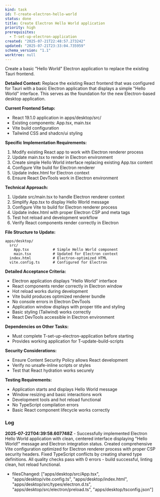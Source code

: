 ```yaml
---
kind: task
id: T-create-electron-hello-world
status: done
title: Create Electron Hello World application
priority: high
prerequisites:
  - T-set-up-electron-application
created: "2025-07-21T22:48:57.273242"
updated: "2025-07-21T23:33:04.735959"
schema_version: "1.1"
worktree: null
---
```


Create a basic "Hello World" Electron application to replace the existing Tauri frontend.

**Detailed Context:**
Replace the existing React frontend that was configured for Tauri with a basic Electron application that displays a simple "Hello World" interface. This serves as the foundation for the new Electron-based desktop application.

**Current Frontend Setup:**

- React 19.1.0 application in apps/desktop/src/
- Existing components: App.tsx, main.tsx
- Vite build configuration
- Tailwind CSS and shadcn/ui styling

**Specific Implementation Requirements:**

1. Modify existing React app to work with Electron renderer process
2. Update main.tsx to render in Electron environment
3. Create simple Hello World interface replacing existing App.tsx content
4. Configure Vite build for Electron renderer
5. Update index.html for Electron context
6. Ensure React DevTools work in Electron environment

**Technical Approach:**

1. Update src/main.tsx to handle Electron renderer context
2. Simplify App.tsx to display Hello World message
3. Configure Vite to build for Electron renderer process
4. Update index.html with proper Electron CSP and meta tags
5. Test hot reload and development workflow
6. Verify React components render correctly in Electron

**File Structure to Update:**

```
apps/desktop/
  src/
    App.tsx           # Simple Hello World component
    main.tsx          # Updated for Electron context
  index.html          # Electron-optimized HTML
  vite.config.ts      # Configured for Electron
```

**Detailed Acceptance Criteria:**

- Electron application displays "Hello World" interface
- React components render correctly in Electron window
- Hot reload works during development
- Vite build produces optimized renderer bundle
- No console errors in Electron DevTools
- Application window displays with proper title and styling
- Basic styling (Tailwind) works correctly
- React DevTools accessible in Electron environment

**Dependencies on Other Tasks:**

- Must complete T-set-up-electron-application before starting
- Provides working application for T-update-build-scripts

**Security Considerations:**

- Ensure Content Security Policy allows React development
- Verify no unsafe-inline scripts or styles
- Test that React hydration works securely

**Testing Requirements:**

- Application starts and displays Hello World message
- Window resizing and basic interactions work
- Development tools and hot reload functional
- No TypeScript compilation errors
- Basic React component lifecycle works correctly

### Log

**2025-07-22T04:39:58.607748Z** - Successfully implemented Electron Hello World application with clean, centered interface displaying "Hello World!" message and Electron integration status. Created comprehensive Vite configuration optimized for Electron renderer process with proper CSP security headers. Fixed TypeScript conflicts by creating shared type definitions. All quality checks pass with 0 errors - build successful, linting clean, hot reload functional.

- filesChanged: ["apps/desktop/src/App.tsx", "apps/desktop/vite.config.ts", "apps/desktop/index.html", "apps/desktop/src/types/electron.d.ts", "apps/desktop/src/electron/preload.ts", "apps/desktop/tsconfig.json"]
